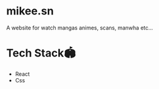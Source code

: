 # mikee.sn 
A website for watch mangas animes, scans, manwha etc...


# Tech Stack🏟️
 - React
 - Css



